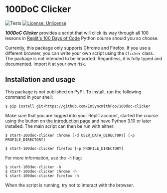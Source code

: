 # 100DoC Clicker

![Tests][B1]
[![License: Unlicense][B2]](http://unlicense.org/)

***100DoC Clicker*** provides a script that will click its way through
all 100 lessons in [Replit's 100 Days of Code][1] Python course should you
so choose.

Currently, this package only supports Chrome and Firefox.
If you use a different browser, you can write your own script
using the `Clicker` class. The package is not intended to be
imported. Regardless, it is fully typed and documented. 
Import it at your own risk.


## Installation and usage

This package is not published on PyPI.
To install, run the following command in your shell:

```shell
$ pip install git+https://github.com/InSyncWithFoo/100doc-clicker
```

Make sure that you are logged into your Replit account, started the course
using the button on [the introduction page][1] and have Python 3.10
or later installed. The main script can then be run with either:

```shell
$ start-100doc-clicker chrome [-d USER_DATA_DIRECTORY] [-p PROFILE_DIRECTORY]
```

```shell
$ start-100doc-clicker firefox [-p PROFILE_DIRECTORY]
```

For more information, use the `-h` flag:

```shell
$ start-100doc-clicker -h
$ start-100doc-clicker chrome -h
$ start-100doc-clicker firefox -h
```

When the script is running, try not to interact with the browser.


  [B1]: https://github.com/InSyncWithFoo/100doc-clicker/actions/workflows/tox.yaml/badge.svg
  [B2]: https://img.shields.io/badge/license-Unlicense-blue.svg

  [1]: https://replit.com/learn/100-days-of-code
